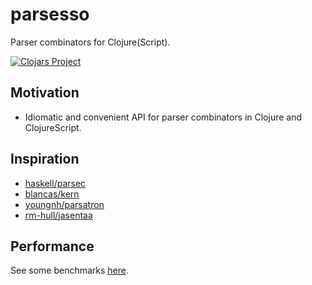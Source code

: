 # parsesso

Parser combinators for Clojure(Script).

[![Clojars Project](https://img.shields.io/clojars/v/com.github.strojure/parsesso.svg)](https://clojars.org/com.github.strojure/parsesso)

## Motivation

* Idiomatic and convenient API for parser combinators in Clojure and
  ClojureScript.

## Inspiration

* [haskell/parsec](https://github.com/haskell/parsec)
* [blancas/kern](https://github.com/blancas/kern)
* [youngnh/parsatron](https://github.com/youngnh/parsatron)
* [rm-hull/jasentaa](https://github.com/rm-hull/jasentaa)

## Performance

See some benchmarks [here](test/perf/bench.clj).
